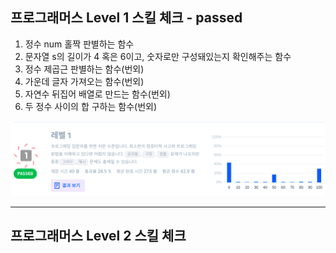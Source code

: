 ## 프로그래머스 Level 1 스킬 체크 - passed
  1. 정수 num 홀짝 판별하는 함수
  1. 문자열 s의 길이가 4 혹은 6이고, 숫자로만 구성돼있는지 확인해주는 함수
  1. 정수 제곱근 판별하는 함수(번외)
  1. 가운데 글자 가져오는 함수(번외)
  1. 자연수 뒤집어 배열로 만드는 함수(번외)
  1. 두 정수 사이의 합 구하는 함수(번외)
  

![레벨 1 스킬 체크 통과 이미지](/Homework_01/programmers_Lv1.png)
***


## 프로그래머스 Level 2 스킬 체크 
